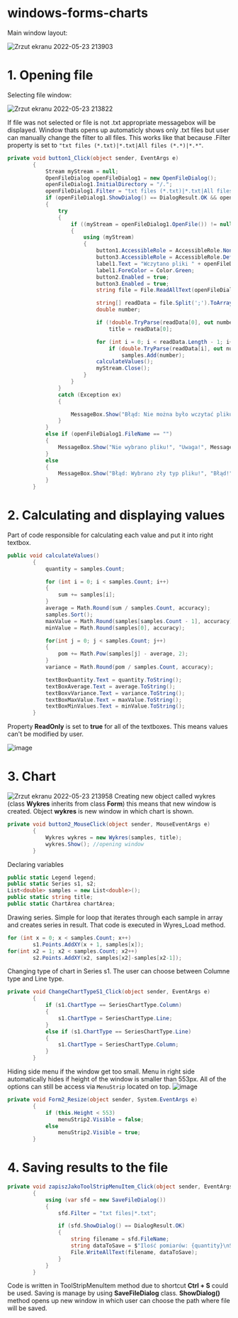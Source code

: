# windows-forms-charts
Main window layout:

![Zrzut ekranu 2022-05-23 213903](https://user-images.githubusercontent.com/87483058/169895376-a68e4492-5b21-4f9d-9875-01e9cfaab351.png)

# 1. Opening file
Selecting file window:

![Zrzut ekranu 2022-05-23 213822](https://user-images.githubusercontent.com/87483058/169895532-d61f08ef-12d8-4faf-8d29-58c3529e5dfb.png)

If file was not selected or file is not .txt appropriate messagebox will be displayed. Window thats opens up automaticly shows only .txt files but user can manually change the filter to all files. This works like that because .Filter property is set to `"txt files (*.txt)|*.txt|All files (*.*)|*.*"`.
```c#
private void button1_Click(object sender, EventArgs e)
        {
            Stream myStream = null;
            OpenFileDialog openFileDialog1 = new OpenFileDialog();
            openFileDialog1.InitialDirectory = "/.";
            openFileDialog1.Filter = "txt files (*.txt)|*.txt|All files (*.*)|*.*";
            if (openFileDialog1.ShowDialog() == DialogResult.OK && openFileDialog1.FileName.Contains(".txt"))
            {
                try
                {
                    if ((myStream = openFileDialog1.OpenFile()) != null)
                    {
                        using (myStream)
                        {
                            button1.AccessibleRole = AccessibleRole.None;
                            button3.AccessibleRole = AccessibleRole.Default;
                            label1.Text = "Wczytano pliki " + openFileDialog1.FileName.Substring(openFileDialog1.FileName.LastIndexOf(@"\") + 1);
                            label1.ForeColor = Color.Green;
                            button2.Enabled = true;
                            button3.Enabled = true;
                            string file = File.ReadAllText(openFileDialog1.FileName);

                            string[] readData = file.Split(';').ToArray();
                            double number;

                            if (!double.TryParse(readData[0], out number))
                                title = readData[0];

                            for (int i = 0; i < readData.Length - 1; i++)
                                if (double.TryParse(readData[i], out number))
                                    samples.Add(number);
                            calculateValues();
                            myStream.Close();
                        }
                    }
                }
                catch (Exception ex)
                {

                    MessageBox.Show("Błąd: Nie można było wczytać pliku.\nOriginal error: " + ex.Message, "Błąd!", MessageBoxButtons.OK, MessageBoxIcon.Error);
                }
            }
            else if (openFileDialog1.FileName == "")
            {
                MessageBox.Show("Nie wybrano pliku!", "Uwaga!", MessageBoxButtons.OK, MessageBoxIcon.Warning);
            } 
            else
            {
                MessageBox.Show("Błąd: Wybrano zły typ pliku!", "Błąd!", MessageBoxButtons.OK, MessageBoxIcon.Error);
            }
        }
```
# 2. Calculating and displaying values
Part of code responsible for calculating each value and put it into right textbox.
```c#
public void calculateValues()
        {
            quantity = samples.Count;

            for (int i = 0; i < samples.Count; i++)
            {
                sum += samples[i];
            }
            average = Math.Round(sum / samples.Count, accuracy);
            samples.Sort();
            maxValue = Math.Round(samples[samples.Count - 1], accuracy);
            minValue = Math.Round(samples[0], accuracy);

            for(int j = 0; j < samples.Count; j++)
            {
                pom += Math.Pow(samples[j] - average, 2);
            }
            variance = Math.Round(pom / samples.Count, accuracy);

            textBoxQuantity.Text = quantity.ToString();
            textBoxAverage.Text = average.ToString();
            textBoxvVariance.Text = variance.ToString();
            textBoxMaxValue.Text = maxValue.ToString();
            textBoxMinValues.Text = minValue.ToString();
        }
```
Property **ReadOnly** is set to **true** for all of the textboxes. This means values can't be modified by user.

![image](https://user-images.githubusercontent.com/87483058/171498624-78853d12-85a5-47f9-b439-2455a1ddf3a5.png)

# 3. Chart
![Zrzut ekranu 2022-05-23 213958](https://user-images.githubusercontent.com/87483058/169895679-6845b828-864a-4997-bbdd-09680ac74d07.png)
Creating new object called wykres (class **Wykres** inherits from class **Form**) this means that new window is created. Object **wykres** is new window in which chart is shown.
```c#
private void button2_MouseClick(object sender, MouseEventArgs e)
        {
            Wykres wykres = new Wykres(samples, title);
            wykres.Show(); //opening window
        }
```
Declaring variables 
```c#
public static Legend legend;
public static Series s1, s2;
List<double> samples = new List<double>();
public static string title;
public static ChartArea chartArea;
```
Drawing series. Simple for loop that iterates through each sample in array and creates series in result. That code is executed in Wyres_Load method.
```c#
for (int x = 0; x < samples.Count; x++)
        s1.Points.AddXY(x + 1, samples[x]);
for(int x2 = 1; x2 < samples.Count; x2++)
        s2.Points.AddXY(x2, samples[x2]-samples[x2-1]);
```


Changing type of chart in Series s1. The user can choose between Columne type and Line type.

```c#
private void ChangeChartTypeS1_Click(object sender, EventArgs e)
        {
            if (s1.ChartType == SeriesChartType.Column)
            {
                s1.ChartType = SeriesChartType.Line;
            }
            else if (s1.ChartType == SeriesChartType.Line)
            {
                s1.ChartType = SeriesChartType.Column;
            }
        }
```
Hiding side menu if the window get too small. Menu in right side automatically hides if height of the window is smaller than 553px. All of the options can still be access via `MenuStrip` located on top.
![image](https://user-images.githubusercontent.com/87483058/171502723-1b222ba1-de61-42ab-bbfb-b7162b10f07f.png)

```c#
private void Form2_Resize(object sender, System.EventArgs e)
        {
            if (this.Height < 553)
                menuStrip2.Visible = false;
            else
                menuStrip2.Visible = true;
        }
```
# 4. Saving results to the file
```c#
private void zapiszJakoToolStripMenuItem_Click(object sender, EventArgs e)
        {
            using (var sfd = new SaveFileDialog())
            {
                sfd.Filter = "txt files|*.txt";

                if (sfd.ShowDialog() == DialogResult.OK)
                {
                    string filename = sfd.FileName;
                    string dataToSave = $"Ilość pomiarów: {quantity}\nŚrednia arytmetyczna: {average}\nWariancja: {variance}\nWartość maksymalna: {maxValue}\nWartość minimalna: {minValue}";
                    File.WriteAllText(filename, dataToSave);
                }
            }
        }
```
Code is written in ToolStripMenuItem method due to shortcut **Ctrl + S** could be used. Saving is manage by using **SaveFileDialog** class. **ShowDialog()** method opens up new window in which user can choose the path where file will be saved.
